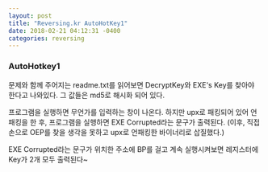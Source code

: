 ```yaml
---
layout: post
title: "Reversing.kr AutoHotKey1"
date: 2018-02-21 04:12:31 -0400
categories: reversing
---
```


### AutoHotkey1
문제와 함께 주어지는 readme.txt를 읽어보면 DecryptKey와 EXE's Key를 찾아야 한다고 나와있다. 그 값들은 md5로 해시화 되어 있다. 

프로그램을 실행하면 무언가를 입력하는 창이 나온다. 하지만 upx로 패킹되어 있어 언패킹을 한 후, 프로그램을 실행하면 EXE Corrupted라는 문구가 출력된다. (이후, 직접 손으로 OEP를 찾을 생각을 못하고 upx로 언패킹한 바이너리로 삽질했다.)

EXE Corrupted라는 문구가 위치한 주소에 BP를 걸고 계속 실행시켜보면 레지스터에 Key가 2개 모두 출력된다~